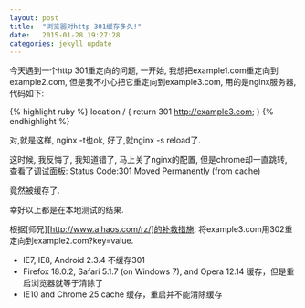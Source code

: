 ```yaml
---
layout: post
title:  "浏览器对http 301缓存多久!"
date:   2015-01-28 19:27:28
categories: jekyll update
---
```


今天遇到一个http 301重定向的问题, 一开始, 我想把example1.com重定向到example2.com, 但是我不小心把它重定向到example3.com, 用的是nginx服务器, 代码如下:

{% highlight ruby %}
location / {
    return 301 http://example3.com;
}
{% endhighlight %}

对,就是这样, nginx -t也ok, 好了,就nginx -s reload了.

这时候, 我反悔了, 我知道错了, 马上关了nginx的配置, 但是chrome却一直跳转, 查看了调试面板:
Status Code:301 Moved Permanently (from cache)

竟然被缓存了.

幸好以上都是在本地测试的结果.

根据[师兄][http://www.aihaos.com/rz/]的补救措施: 将example3.com用302重定向到example2.com?key=value.


* IE7, IE8, Android 2.3.4 不缓存301
* Firefox 18.0.2, Safari 5.1.7 (on Windows 7), and Opera 12.14 缓存，但是重启浏览器就等于清除了
* IE10 and Chrome 25 cache 缓存，重启并不能清除缓存


